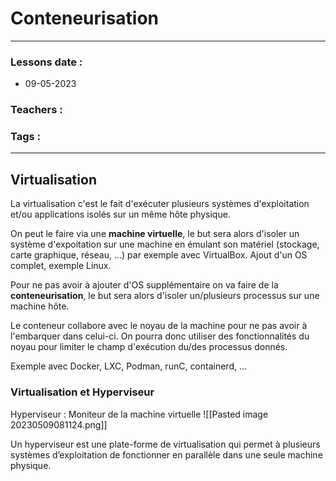 # Conteneurisation
---
### Lessons date :
- 09-05-2023

### Teachers :


### Tags :


---

## Virtualisation

La virtualisation c'est le fait d'exécuter plusieurs systèmes d'exploitation et/ou applications isolés sur un même hôte physique.

On peut le faire via une **machine virtuelle**, le but sera alors d'isoler un système d'expoitation sur une machine en émulant son matériel (stockage, carte graphique, réseau, ...) par exemple avec VirtualBox. Ajout d'un OS complet, exemple Linux.

Pour ne pas avoir à ajouter d'OS supplémentaire on va faire de la **conteneurisation**, le but sera alors d'isoler un/plusieurs processus sur une machine hôte. 

Le conteneur collabore avec le noyau de la machine pour ne pas avoir à l'embarquer dans celui-ci. On pourra donc utiliser des fonctionnalités du noyau pour limiter le champ d'exécution du/des processus donnés.

Exemple avec Docker, LXC, Podman, runC, containerd, ...

### Virtualisation et Hyperviseur

Hyperviseur : Moniteur de la machine virtuelle
![[Pasted image 20230509081124.png]]

Un hyperviseur est une plate-forme de virtualisation qui permet à plusieurs systèmes d’exploitation de fonctionner en parallèle dans une seule machine physique.
